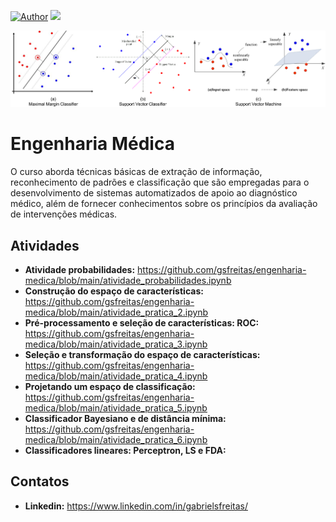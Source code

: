 [![Author](https://img.shields.io/badge/author-Gabriel_Freitas-purple.svg)](https://www.linkedin.com/in/gabrielsfreitas/) [![](https://img.shields.io/badge/python-3.10+-blue.svg)](https://www.python.org/downloads/)

<p align="center">
  <img src="classifiers.png" >
</p>

# Engenharia Médica
O curso aborda técnicas básicas de extração de informação, reconhecimento de padrões e classificação que são empregadas para o desenvolvimento de sistemas automatizados de apoio ao diagnóstico médico, além de fornecer conhecimentos sobre os princípios da avaliação de intervenções médicas. 

## Atividades
* **Atividade probabilidades:** https://github.com/gsfreitas/engenharia-medica/blob/main/atividade_probabilidades.ipynb
* **Construção do espaço de características:** https://github.com/gsfreitas/engenharia-medica/blob/main/atividade_pratica_2.ipynb
* **Pré-processamento e seleção de características: ROC:** https://github.com/gsfreitas/engenharia-medica/blob/main/atividade_pratica_3.ipynb
* **Seleção e transformação do espaço de características:** https://github.com/gsfreitas/engenharia-medica/blob/main/atividade_pratica_4.ipynb
* **Projetando um espaço de classificação:** https://github.com/gsfreitas/engenharia-medica/blob/main/atividade_pratica_5.ipynb
* **Classificador Bayesiano e de distância mínima:** https://github.com/gsfreitas/engenharia-medica/blob/main/atividade_pratica_6.ipynb
* **Classificadores lineares: Perceptron, LS e FDA:** 

## Contatos
* **Linkedin:** https://www.linkedin.com/in/gabrielsfreitas/
